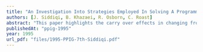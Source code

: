 ```yaml
---
title: "An Investigation Into Strategies Employed In Solving A Programming Task Using Prolog"
authors: [J. Siddiqi, B. Khazaei, R. Osborn, C. Roast]
abstract: "This paper highlights the carry over effects in changing from a procedural to a declarative approach. The results of a case study into programming in Prolog for a relatively simple problem is reported. This paper describes the different methods of solutions that these subjects used to solve the problem and argues that they can be explained on the bases of strategies used for problem decomposition and the choice of data representation. It argues that the methods of solutions used suffer from a \"carry over effect\" based on a procedural approach. In particular, that the choice of data representation used appears to be more important than the parudigm used."
publishedAt: "ppig-1995"
year: 1995
url_pdf: "files/1995-PPIG-7th-Siddiqi.pdf"
---
```

